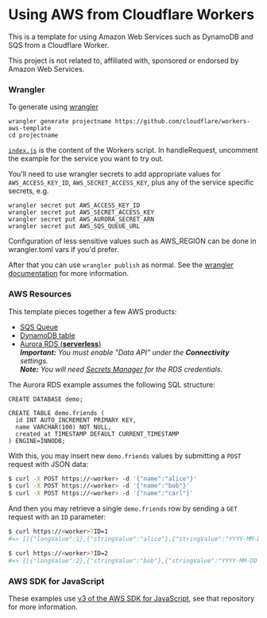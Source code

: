 # Using AWS from Cloudflare Workers

This is a template for using Amazon Web Services such as DynamoDB and SQS from a Cloudflare Worker.

This project is not related to, affiliated with, sponsored or endorsed by Amazon Web Services.

### Wrangler

To generate using [wrangler](https://github.com/cloudflare/wrangler)

```
wrangler generate projectname https://github.com/cloudflare/workers-aws-template
cd projectname
```

[`index.js`](https://github.com/cloudflare/workers-aws-template/blob/master/index.js) is the content of the Workers script. In handleRequest, uncomment the example for the service you want to try out.

You'll need to use wrangler secrets to add appropriate values for `AWS_ACCESS_KEY_ID`, `AWS_SECRET_ACCESS_KEY`, plus any of the service specific secrets, e.g.

```
wrangler secret put AWS_ACCESS_KEY_ID
wrangler secret put AWS_SECRET_ACCESS_KEY
wrangler secret put AWS_AURORA_SECRET_ARN
wrangler secret put AWS_SQS_QUEUE_URL
```

Configuration of less sensitive values such as AWS_REGION can be done in wrangler.toml vars if you'd prefer.

After that you can use `wrangler publish` as normal. See the [wrangler documentation](https://developers.cloudflare.com/workers/cli-wrangler) for more information.

### AWS Resources

This template pieces together a few AWS products:

- [SQS Queue](https://console.aws.amazon.com/sqs/v2/home?region=us-west-2#/create-queue)
- [DynamoDB table](https://console.aws.amazon.com/dynamodb/home?region=us-west-2#create-table:)
- [Aurora RDS (**serverless**)](https://console.aws.amazon.com/rds/home?region=us-west-2#launch-dbinstance:gdb=false;s3-import=false)<br>_**Important:** You must enable "Data API" under the **Connectivity** settings._<br>_**Note:** You will need [Secrets Manager](https://us-west-2.console.aws.amazon.com/secretsmanager/home) for the RDS credentials._

The Aurora RDS example assumes the following SQL structure:

```mysql
CREATE DATABASE demo;

CREATE TABLE demo.friends (
  id INT AUTO_INCREMENT PRIMARY KEY,
  name VARCHAR(100) NOT NULL,
  created_at TIMESTAMP DEFAULT CURRENT_TIMESTAMP
) ENGINE=INNODB;
```

With this, you may insert new `demo.friends` values by submitting a `POST` request with JSON data:

```sh
$ curl -X POST https://<worker> -d '{"name":"alice"}'
$ curl -X POST https://<worker> -d '{"name":"bob"}'
$ curl -X POST https://<worker> -d '{"name":"carl"}'
```

And then you may retrieve a single `demo.friends` row by sending a `GET` request with an `ID` parameter:

```sh
$ curl https://<worker>?ID=1
#=> [[{"longValue":1},{"stringValue":"alice"},{"stringValue":"YYYY-MM-DD HH:mm:ss"}]]

$ curl https://<worker>?ID=2
#=> [[{"longValue":2},{"stringValue":"bob"},{"stringValue":"YYYY-MM-DD HH:mm:ss"}]]
```

### AWS SDK for JavaScript

These examples use [v3 of the AWS SDK for JavaScript](https://github.com/aws/aws-sdk-js-v3), see that repository for more information.
